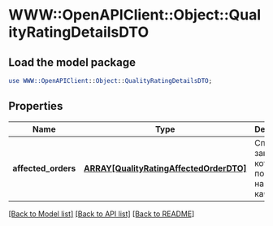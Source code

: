 # WWW::OpenAPIClient::Object::QualityRatingDetailsDTO

## Load the model package
```perl
use WWW::OpenAPIClient::Object::QualityRatingDetailsDTO;
```

## Properties
Name | Type | Description | Notes
------------ | ------------- | ------------- | -------------
**affected_orders** | [**ARRAY[QualityRatingAffectedOrderDTO]**](QualityRatingAffectedOrderDTO.md) | Список заказов, которые повлияли на индекс качества. | 

[[Back to Model list]](../README.md#documentation-for-models) [[Back to API list]](../README.md#documentation-for-api-endpoints) [[Back to README]](../README.md)


